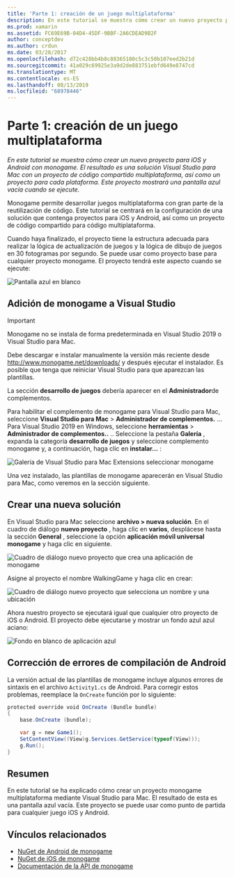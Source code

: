 ```yaml
---
title: 'Parte 1: creación de un juego multiplataforma'
description: En este tutorial se muestra cómo crear un nuevo proyecto para iOS y Android con monogame. El resultado es una solución Visual Studio para Mac con un proyecto de código compartido multiplataforma, así como un proyecto para cada plataforma. Este proyecto mostrará una pantalla azul vacía cuando se ejecute.
ms.prod: xamarin
ms.assetid: FC69E69B-04D4-45DF-9BBF-2A6CDEAD9B2F
author: conceptdev
ms.author: crdun
ms.date: 03/28/2017
ms.openlocfilehash: d72c428bb4b8c88365180c5c3c50b107eed2b21d
ms.sourcegitcommit: 41a029c69925e3a9d2de883751ebfd649e8747cd
ms.translationtype: MT
ms.contentlocale: es-ES
ms.lasthandoff: 08/13/2019
ms.locfileid: "68978446"
---
```

# <a name="part-1--creating-a-cross-platform-monogame"></a>Parte 1: creación de un juego multiplataforma

_En este tutorial se muestra cómo crear un nuevo proyecto para iOS y Android con monogame. El resultado es una solución Visual Studio para Mac con un proyecto de código compartido multiplataforma, así como un proyecto para cada plataforma. Este proyecto mostrará una pantalla azul vacía cuando se ejecute._

Monogame permite desarrollar juegos multiplataforma con gran parte de la reutilización de código. Este tutorial se centrará en la configuración de una solución que contenga proyectos para iOS y Android, así como un proyecto de código compartido para código multiplataforma.

Cuando haya finalizado, el proyecto tiene la estructura adecuada para realizar la lógica de actualización de juegos y la lógica de dibujo de juegos en 30 fotogramas por segundo. Se puede usar como proyecto base para cualquier proyecto monogame. El proyecto tendrá este aspecto cuando se ejecute:

![Pantalla azul en blanco](part1-images/image1.png)

## <a name="adding-monogame-to-visual-studio"></a>Adición de monogame a Visual Studio

> [!IMPORTANT]
> Monogame no se instala de forma predeterminada en Visual Studio 2019 o Visual Studio para Mac.
>
> Debe descargar e instalar manualmente la versión más reciente desde http://www.monogame.net/downloads/ y después ejecutar el instalador. Es posible que tenga que reiniciar Visual Studio para que aparezcan las plantillas.
>
> La sección **desarrollo de juegos** debería aparecer en el **Administrador**de complementos.

Para habilitar el complemento de monogame para Visual Studio para Mac, seleccione **Visual Studio para Mac** > **Administrador de complementos.** ... Para Visual Studio 2019 en Windows, seleccione **herramientas** > **Administrador de complementos..** .. Seleccione la pestaña **Galería** , expanda la categoría **desarrollo de juegos** y seleccione complemento monogame y, a continuación, haga clic en **instalar...** :

![Galería de Visual Studio para Mac Extensions seleccionar monogame](part1-images/image2.png)

Una vez instalado, las plantillas de monogame aparecerán en Visual Studio para Mac, como veremos en la sección siguiente.

## <a name="creating-a-new-solution"></a>Crear una nueva solución

En Visual Studio para Mac seleccione **archivo > nueva solución**. En el cuadro de diálogo **nuevo proyecto** , haga clic en **varios**, desplácese hasta la sección **General** , seleccione la opción **aplicación móvil universal monogame** y haga clic en siguiente.

![Cuadro de diálogo nuevo proyecto que crea una aplicación de monogame](part1-images/image3.png)

Asigne al proyecto el nombre WalkingGame y haga clic en crear:

![Cuadro de diálogo nuevo proyecto que selecciona un nombre y una ubicación](part1-images/image4.png)

Ahora nuestro proyecto se ejecutará igual que cualquier otro proyecto de iOS o Android. El proyecto debe ejecutarse y mostrar un fondo azul azul aciano:

![Fondo en blanco de aplicación azul](part1-images/image5.png)

## <a name="fixing-android-compile-errors"></a>Corrección de errores de compilación de Android

La versión actual de las plantillas de monogame incluye algunos errores de sintaxis en el archivo `Activity1.cs` de Android. Para corregir estos problemas, reemplace la `OnCreate` función por lo siguiente:

```csharp
protected override void OnCreate (Bundle bundle)
{
    base.OnCreate (bundle);

    var g = new Game1();
    SetContentView((View)g.Services.GetService(typeof(View)));
    g.Run();
}
```

## <a name="summary"></a>Resumen

En este tutorial se ha explicado cómo crear un proyecto monogame multiplataforma mediante Visual Studio para Mac. El resultado de esta es una pantalla azul vacía. Este proyecto se puede usar como punto de partida para cualquier juego iOS y Android.

## <a name="related-links"></a>Vínculos relacionados

- [NuGet de Android de monogame](https://www.nuget.org/packages/MonoGame.Framework.Android/)
- [NuGet de iOS de monogame](https://www.nuget.org/packages/MonoGame.Framework.iOS/)
- [Documentación de la API de monogame](http://www.monogame.net/documentation/?page=main)
